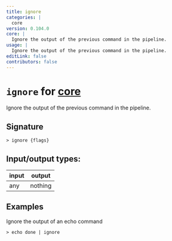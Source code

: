```yaml
---
title: ignore
categories: |
  core
version: 0.104.0
core: |
  Ignore the output of the previous command in the pipeline.
usage: |
  Ignore the output of the previous command in the pipeline.
editLink: false
contributors: false
---
```

<!-- This file is automatically generated. Please edit the command in https://github.com/nushell/nushell instead. -->

# `ignore` for [core](/commands/categories/core.md)

<div class='command-title'>Ignore the output of the previous command in the pipeline.</div>

## Signature

```> ignore {flags} ```


## Input/output types:

| input | output  |
| ----- | ------- |
| any   | nothing |
## Examples

Ignore the output of an echo command
```nu
> echo done | ignore

```
